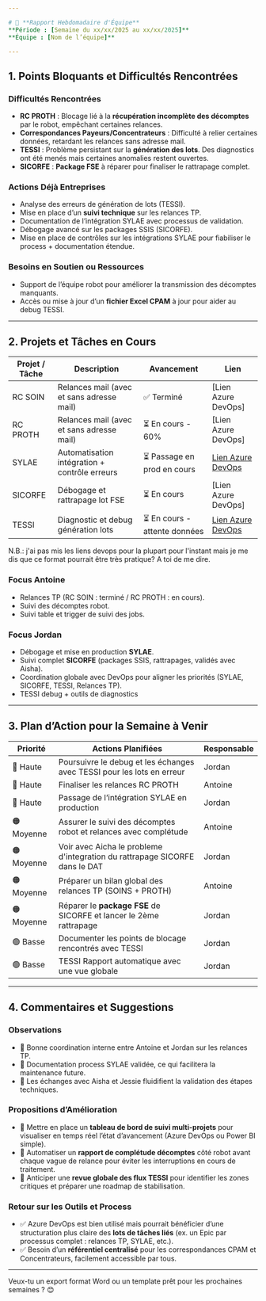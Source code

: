 ```yaml
---

# 📝 **Rapport Hebdomadaire d'Équipe**  
**Période : [Semaine du xx/xx/2025 au xx/xx/2025]**  
**Équipe : [Nom de l’équipe]**

---
```


## 1. Points Bloquants et Difficultés Rencontrées

### Difficultés Rencontrées
- **RC PROTH** : Blocage lié à la **récupération incomplète des décomptes** par le robot, empêchant certaines relances.
- **Correspondances Payeurs/Concentrateurs** : Difficulté à relier certaines données, retardant les relances sans adresse mail.
- **TESSI** : Problème persistant sur la **génération des lots**. Des diagnostics ont été menés mais certaines anomalies restent ouvertes.
- **SICORFE** : **Package FSE** à réparer pour finaliser le rattrapage complet.

### Actions Déjà Entreprises
- Analyse des erreurs de génération de lots (TESSI).
- Mise en place d’un **suivi technique** sur les relances TP.
- Documentation de l’intégration SYLAE avec processus de validation.
- Débogage avancé sur les packages SSIS (SICORFE).
- Mise en place de contrôles sur les intégrations SYLAE pour fiabiliser le process + documentation étendue.

### Besoins en Soutien ou Ressources
- Support de l’équipe robot pour améliorer la transmission des décomptes manquants.
- Accès ou mise à jour d’un **fichier Excel CPAM** à jour pour aider au debug TESSI.

---

## 2. Projets et Tâches en Cours

| Projet / Tâche | Description | Avancement | Lien |
|---|---|---|---|
| RC SOIN | Relances mail (avec et sans adresse mail) | ✅ Terminé | [Lien Azure DevOps] |
| RC PROTH | Relances mail (avec et sans adresse mail) | ⏳ En cours - 60% | [Lien Azure DevOps] |
| SYLAE | Automatisation intégration + contrôle erreurs | ⏳ Passage en prod en cours | [Lien Azure DevOps](https://dev.azure.com/Dentego/Optimus/_git/Sylae_integration) |
| SICORFE | Débogage et rattrapage lot FSE | ⏳ En cours | [Lien Azure DevOps] |
| TESSI | Diagnostic et debug génération lots | ⏳ En cours - attente données | [Lien Azure DevOps](https://dev.azure.com/Dentego/Lumines/_git/TESSI%20-%20rapport%20delta%20automatique) |

N.B.: j'ai pas mis les liens devops pour la plupart pour l'instant mais je me dis que ce format pourrait être très pratique? A toi de me dire.

### Focus Antoine
- Relances TP (RC SOIN : terminé / RC PROTH : en cours).
- Suivi des décomptes robot.
- Suivi table et trigger de suivi des jobs.

### Focus Jordan
- Débogage et mise en production **SYLAE**.
- Suivi complet **SICORFE** (packages SSIS, rattrapages, validés avec Aisha).
- Coordination globale avec DevOps pour aligner les priorités (SYLAE, SICORFE, TESSI, Relances TP).
- TESSI debug + outils de diagnostics

---

## 3. Plan d’Action pour la Semaine à Venir

| Priorité | Actions Planifiées | Responsable |
|---|---|---|
| 🔴 Haute | Poursuivre le debug et les échanges avec TESSI pour les lots en erreur | Jordan |
| 🔴 Haute | Finaliser les relances RC PROTH | Antoine |
| 🔴 Haute | Passage de l’intégration SYLAE en production | Jordan |
| 🟠 Moyenne | Assurer le suivi des décomptes robot et relances avec complétude | Antoine |
| 🟠 Moyenne | Voir avec Aicha le probleme d'integration du rattrapage SICORFE dans le DAT | Jordan |
| 🟠 Moyenne | Préparer un bilan global des relances TP (SOINS + PROTH) | Antoine |
| 🟠 Moyenne | Réparer le **package FSE** de SICORFE et lancer le 2ème rattrapage | Jordan |
| 🟢 Basse | Documenter les points de blocage rencontrés avec TESSI  | Jordan |
| 🟢 Basse | TESSI Rapport automatique avec une vue globale  | Jordan |

---

## 4. Commentaires et Suggestions

### Observations
- 📌 Bonne coordination interne entre Antoine et Jordan sur les relances TP.
- 📌 Documentation process SYLAE validée, ce qui facilitera la maintenance future.
- 📌 Les échanges avec Aisha et Jessie fluidifient la validation des étapes techniques.

### Propositions d’Amélioration
- 🔄 Mettre en place un **tableau de bord de suivi multi-projets** pour visualiser en temps réel l’état d’avancement (Azure DevOps ou Power BI simple).
- 🔄 Automatiser un **rapport de complétude décomptes** côté robot avant chaque vague de relance pour éviter les interruptions en cours de traitement.
- 🔄 Anticiper une **revue globale des flux TESSI** pour identifier les zones critiques et préparer une roadmap de stabilisation.

### Retour sur les Outils et Process
- ✅ Azure DevOps est bien utilisé mais pourrait bénéficier d’une structuration plus claire des **lots de tâches liés** (ex. un Epic par processus complet : relances TP, SYLAE, etc.).
- ✅ Besoin d’un **référentiel centralisé** pour les correspondances CPAM et Concentrateurs, facilement accessible par tous.

---

Veux-tu un export format Word ou un template prêt pour les prochaines semaines ? 😊